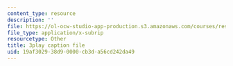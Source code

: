 ```yaml
---
content_type: resource
description: ''
file: https://ol-ocw-studio-app-production.s3.amazonaws.com/courses/res-18-010-a-2020-vision-of-linear-algebra-spring-2020/19af302938d90000cb3da56cd242da49_IHO7_n7Y09s.srt
file_type: application/x-subrip
resourcetype: Other
title: 3play caption file
uid: 19af3029-38d9-0000-cb3d-a56cd242da49
---
```

